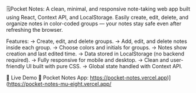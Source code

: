 🗒️Pocket Notes:
A clean, minimal, and responsive note-taking web app built using React, Context API, and LocalStorage.
Easily create, edit, delete, and organize notes in color-coded groups — your notes stay safe even after refreshing the browser.

Features:
 -> Create, edit, and delete groups.
 -> Add, edit, and delete notes inside each group.
 -> Choose colors and initials for groups.
 -> Notes show creation and last edited time.
 -> Data stored in LocalStorage (no backend required).
 -> Fully responsive for mobile and desktop.
 -> Clean and user-friendly UI built with pure CSS.
 -> Global state handled with Context API.

 🚀 Live Demo
🔗 Pocket Notes App: https://pocket-notes.vercel.app)](https://pocket-notes-mu-eight.vercel.app/

 
